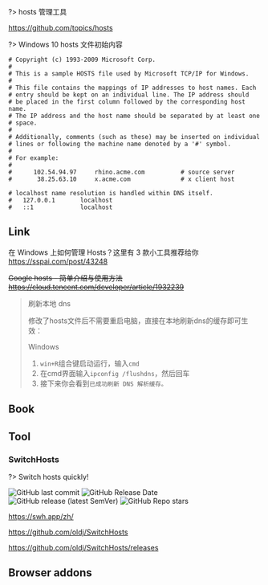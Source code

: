 ?> hosts 管理工具

https://github.com/topics/hosts



?> Windows 10 hosts 文件初始内容

```
# Copyright (c) 1993-2009 Microsoft Corp.
#
# This is a sample HOSTS file used by Microsoft TCP/IP for Windows.
#
# This file contains the mappings of IP addresses to host names. Each
# entry should be kept on an individual line. The IP address should
# be placed in the first column followed by the corresponding host name.
# The IP address and the host name should be separated by at least one
# space.
#
# Additionally, comments (such as these) may be inserted on individual
# lines or following the machine name denoted by a '#' symbol.
#
# For example:
#
#      102.54.94.97     rhino.acme.com          # source server
#       38.25.63.10     x.acme.com              # x client host

# localhost name resolution is handled within DNS itself.
#	127.0.0.1       localhost
#	::1             localhost
```



## Link<i class="ri-link-m"></i>

在 Windows 上如何管理 Hosts？这里有 3 款小工具推荐给你 https://sspai.com/post/43248

~~Google hosts - 简单介绍与使用方法 https://cloud.tencent.com/developer/article/1932239~~

> 刷新本地 dns
>
> 修改了hosts文件后不需要重启电脑，直接在本地刷新dns的缓存即可生效：
>
> Windows
>
> 1. `win+R`组合键启动运行，输入`cmd`
> 2. 在cmd界面输入`ipconfig /flushdns`，然后回车
> 3. 接下来你会看到`已成功刷新 DNS 解析缓存。`



## Book



## Tool

### SwitchHosts

?> Switch hosts quickly!

![GitHub last commit](https://img.shields.io/github/last-commit/oldj/SwitchHosts?logo=github)
![GitHub Release Date](https://img.shields.io/github/release-date/oldj/SwitchHosts?logo=github)
![GitHub release (latest SemVer)](https://img.shields.io/github/v/release/oldj/SwitchHosts?logo=github)
![GitHub Repo stars](https://img.shields.io/github/stars/oldj/SwitchHosts?style=social)

<i class="fa fa-laptop"></i> https://swh.app/zh/

<i class="fa fa-github fa-lg"></i> https://github.com/oldj/SwitchHosts

<i class="fa fa-windows"></i> <i class="fa fa-linux"></i> <i class="fa fa-apple"></i> https://github.com/oldj/SwitchHosts/releases

## Browser addons

